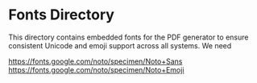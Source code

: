 # Fonts Directory

This directory contains embedded fonts for the PDF generator to ensure consistent Unicode and emoji support across all systems.
We need

https://fonts.google.com/noto/specimen/Noto+Sans
https://fonts.google.com/noto/specimen/Noto+Emoji
